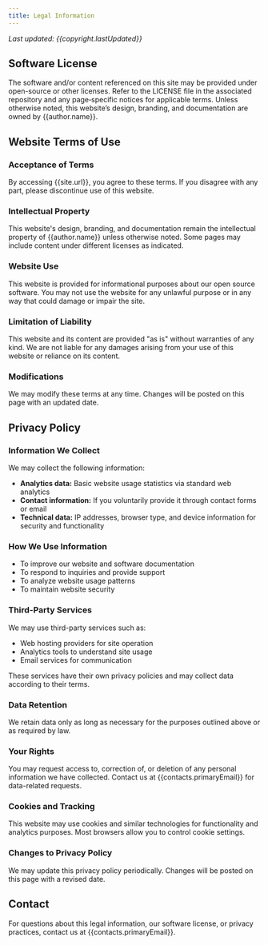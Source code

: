 ```yaml
---
title: Legal Information
---
```


*Last updated: {{copyright.lastUpdated}}*

## Software License

The software and/or content referenced on this site may be provided under open-source or other licenses. Refer to the LICENSE file in the associated repository and any page‑specific notices for applicable terms. Unless otherwise noted, this website’s design, branding, and documentation are owned by {{author.name}}.

## Website Terms of Use

### Acceptance of Terms
By accessing {{site.url}}, you agree to these terms. If you disagree with any part, please discontinue use of this website.

### Intellectual Property
This website's design, branding, and documentation remain the intellectual property of {{author.name}} unless otherwise noted. Some pages may include content under different licenses as indicated.

### Website Use
This website is provided for informational purposes about our open source software. You may not use the website for any unlawful purpose or in any way that could damage or impair the site.

### Limitation of Liability
This website and its content are provided "as is" without warranties of any kind. We are not liable for any damages arising from your use of this website or reliance on its content.

### Modifications
We may modify these terms at any time. Changes will be posted on this page with an updated date.

## Privacy Policy

### Information We Collect
We may collect the following information:
- **Analytics data:** Basic website usage statistics via standard web analytics
- **Contact information:** If you voluntarily provide it through contact forms or email
- **Technical data:** IP addresses, browser type, and device information for security and functionality

### How We Use Information
- To improve our website and software documentation
- To respond to inquiries and provide support
- To analyze website usage patterns
- To maintain website security

### Third-Party Services
We may use third-party services such as:
- Web hosting providers for site operation
- Analytics tools to understand site usage
- Email services for communication

These services have their own privacy policies and may collect data according to their terms.

### Data Retention
We retain data only as long as necessary for the purposes outlined above or as required by law.

### Your Rights
You may request access to, correction of, or deletion of any personal information we have collected. Contact us at {{contacts.primaryEmail}} for data-related requests.

### Cookies and Tracking
This website may use cookies and similar technologies for functionality and analytics purposes. Most browsers allow you to control cookie settings.

### Changes to Privacy Policy
We may update this privacy policy periodically. Changes will be posted on this page with a revised date.

## Contact

For questions about this legal information, our software license, or privacy practices, contact us at {{contacts.primaryEmail}}.


